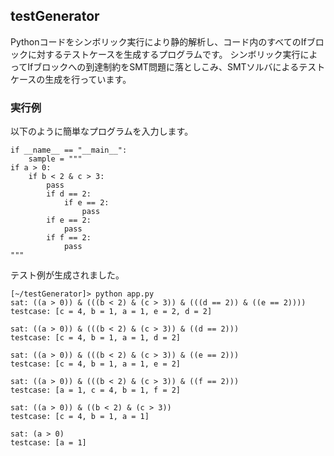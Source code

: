 ## testGenerator
Pythonコードをシンボリック実行により静的解析し、コード内のすべてのIfブロックに対するテストケースを生成するプログラムです。
シンボリック実行によってIfブロックへの到達制約をSMT問題に落としこみ、SMTソルバによるテストケースの生成を行っています。
### 実行例
以下のように簡単なプログラムを入力します。
```
if __name__ == "__main__":
    sample = """
if a > 0:
    if b < 2 & c > 3:
        pass
        if d == 2:
            if e == 2:
                pass
        if e == 2:
            pass
        if f == 2:
            pass
"""
```
テスト例が生成されました。
```
[~/testGenerator]> python app.py
sat: ((a > 0)) & (((b < 2) & (c > 3)) & (((d == 2)) & ((e == 2))))
testcase: [c = 4, b = 1, a = 1, e = 2, d = 2]

sat: ((a > 0)) & (((b < 2) & (c > 3)) & ((d == 2)))
testcase: [c = 4, b = 1, a = 1, d = 2]

sat: ((a > 0)) & (((b < 2) & (c > 3)) & ((e == 2)))
testcase: [c = 4, b = 1, a = 1, e = 2]

sat: ((a > 0)) & (((b < 2) & (c > 3)) & ((f == 2)))
testcase: [a = 1, c = 4, b = 1, f = 2]

sat: ((a > 0)) & ((b < 2) & (c > 3))
testcase: [c = 4, b = 1, a = 1]

sat: (a > 0)
testcase: [a = 1]
```
